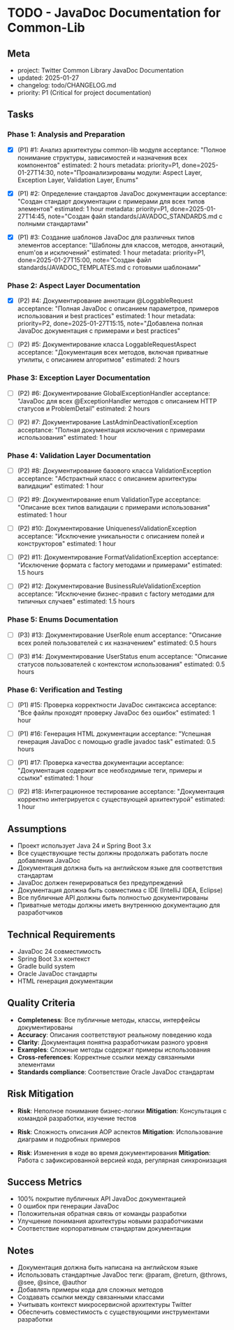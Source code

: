 # TODO - JavaDoc Documentation for Common-Lib

## Meta
- project: Twitter Common Library JavaDoc Documentation
- updated: 2025-01-27
- changelog: todo/CHANGELOG.md
- priority: P1 (Critical for project documentation)

## Tasks

### Phase 1: Analysis and Preparation
- [x] (P1) #1: Анализ архитектуры common-lib модуля
  acceptance: "Полное понимание структуры, зависимостей и назначения всех компонентов"
  estimated: 2 hours
  metadata: priority=P1, done=2025-01-27T14:30, note="Проанализированы модули: Aspect Layer, Exception Layer, Validation Layer, Enums"
  
- [x] (P1) #2: Определение стандартов JavaDoc документации
  acceptance: "Создан стандарт документации с примерами для всех типов элементов"
  estimated: 1 hour
  metadata: priority=P1, done=2025-01-27T14:45, note="Создан файл standards/JAVADOC_STANDARDS.md с полными стандартами"
  
- [x] (P1) #3: Создание шаблонов JavaDoc для различных типов элементов
  acceptance: "Шаблоны для классов, методов, аннотаций, enum'ов и исключений"
  estimated: 1 hour
  metadata: priority=P1, done=2025-01-27T15:00, note="Создан файл standards/JAVADOC_TEMPLATES.md с готовыми шаблонами"

### Phase 2: Aspect Layer Documentation
- [x] (P2) #4: Документирование аннотации @LoggableRequest
  acceptance: "Полная JavaDoc с описанием параметров, примеров использования и best practices"
  estimated: 1 hour
  metadata: priority=P2, done=2025-01-27T15:15, note="Добавлена полная JavaDoc документация с примерами и best practices"
  
- [ ] (P2) #5: Документирование класса LoggableRequestAspect
  acceptance: "Документация всех методов, включая приватные утилиты, с описанием алгоритмов"
  estimated: 2 hours

### Phase 3: Exception Layer Documentation  
- [ ] (P2) #6: Документирование GlobalExceptionHandler
  acceptance: "JavaDoc для всех @ExceptionHandler методов с описанием HTTP статусов и ProblemDetail"
  estimated: 2 hours
  
- [ ] (P2) #7: Документирование LastAdminDeactivationException
  acceptance: "Полная документация исключения с примерами использования"
  estimated: 1 hour

### Phase 4: Validation Layer Documentation
- [ ] (P2) #8: Документирование базового класса ValidationException
  acceptance: "Абстрактный класс с описанием архитектуры валидации"
  estimated: 1 hour
  
- [ ] (P2) #9: Документирование enum ValidationType
  acceptance: "Описание всех типов валидации с примерами использования"
  estimated: 1 hour
  
- [ ] (P2) #10: Документирование UniquenessValidationException
  acceptance: "Исключение уникальности с описанием полей и конструкторов"
  estimated: 1 hour
  
- [ ] (P2) #11: Документирование FormatValidationException
  acceptance: "Исключение формата с factory методами и примерами"
  estimated: 1.5 hours
  
- [ ] (P2) #12: Документирование BusinessRuleValidationException
  acceptance: "Исключение бизнес-правил с factory методами для типичных случаев"
  estimated: 1.5 hours

### Phase 5: Enums Documentation
- [ ] (P3) #13: Документирование UserRole enum
  acceptance: "Описание всех ролей пользователей с их назначением"
  estimated: 0.5 hours
  
- [ ] (P3) #14: Документирование UserStatus enum
  acceptance: "Описание статусов пользователей с контекстом использования"
  estimated: 0.5 hours

### Phase 6: Verification and Testing
- [ ] (P1) #15: Проверка корректности JavaDoc синтаксиса
  acceptance: "Все файлы проходят проверку JavaDoc без ошибок"
  estimated: 1 hour
  
- [ ] (P1) #16: Генерация HTML документации
  acceptance: "Успешная генерация JavaDoc с помощью gradle javadoc task"
  estimated: 0.5 hours
  
- [ ] (P1) #17: Проверка качества документации
  acceptance: "Документация содержит все необходимые теги, примеры и ссылки"
  estimated: 1 hour
  
- [ ] (P2) #18: Интеграционное тестирование
  acceptance: "Документация корректно интегрируется с существующей архитектурой"
  estimated: 1 hour

## Assumptions
- Проект использует Java 24 и Spring Boot 3.x
- Все существующие тесты должны продолжать работать после добавления JavaDoc
- Документация должна быть на английском языке для соответствия стандартам
- JavaDoc должен генерироваться без предупреждений
- Документация должна быть совместима с IDE (IntelliJ IDEA, Eclipse)
- Все публичные API должны быть полностью документированы
- Приватные методы должны иметь внутреннюю документацию для разработчиков

## Technical Requirements
- JavaDoc 24 совместимость
- Spring Boot 3.x контекст
- Gradle build system
- Oracle JavaDoc стандарты
- HTML генерация документации

## Quality Criteria
- **Completeness**: Все публичные методы, классы, интерфейсы документированы
- **Accuracy**: Описания соответствуют реальному поведению кода
- **Clarity**: Документация понятна разработчикам разного уровня
- **Examples**: Сложные методы содержат примеры использования
- **Cross-references**: Корректные ссылки между связанными элементами
- **Standards compliance**: Соответствие Oracle JavaDoc стандартам

## Risk Mitigation
- **Risk**: Неполное понимание бизнес-логики
  **Mitigation**: Консультация с командой разработки, изучение тестов
  
- **Risk**: Сложность описания AOP аспектов
  **Mitigation**: Использование диаграмм и подробных примеров
  
- **Risk**: Изменения в коде во время документирования
  **Mitigation**: Работа с зафиксированной версией кода, регулярная синхронизация

## Success Metrics
- 100% покрытие публичных API JavaDoc документацией
- 0 ошибок при генерации JavaDoc
- Положительная обратная связь от команды разработки
- Улучшение понимания архитектуры новыми разработчиками
- Соответствие корпоративным стандартам документации

## Notes
- Документация должна быть написана на английском языке
- Использовать стандартные JavaDoc теги: @param, @return, @throws, @see, @since, @author
- Добавлять примеры кода для сложных методов
- Создавать ссылки между связанными классами
- Учитывать контекст микросервисной архитектуры Twitter
- Обеспечить совместимость с существующими инструментами разработки
